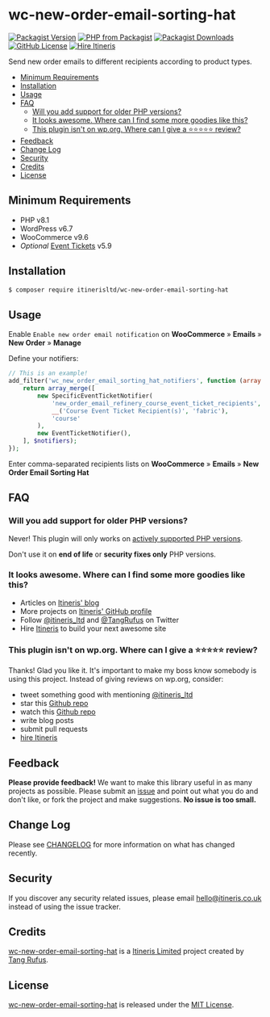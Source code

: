 # wc-new-order-email-sorting-hat

[![Packagist Version](https://img.shields.io/packagist/v/itinerisltd/wc-new-order-email-sorting-hat.svg)](https://packagist.org/packages/itinerisltd/wc-new-order-email-sorting-hat)
[![PHP from Packagist](https://img.shields.io/packagist/php-v/itinerisltd/wc-new-order-email-sorting-hat.svg)](https://packagist.org/packages/itinerisltd/wc-new-order-email-sorting-hat)
[![Packagist Downloads](https://img.shields.io/packagist/dt/itinerisltd/wc-new-order-email-sorting-hat.svg)](https://packagist.org/packages/itinerisltd/wc-new-order-email-sorting-hat)
[![GitHub License](https://img.shields.io/github/license/itinerisltd/wc-new-order-email-sorting-hat.svg)](https://github.com/ItinerisLtd/wc-new-order-email-sorting-hat/blob/master/LICENSE)
[![Hire Itineris](https://img.shields.io/badge/Hire-Itineris-ff69b4.svg)](https://www.itineris.co.uk/contact/)

Send new order emails to different recipients according to product types.

<!-- START doctoc generated TOC please keep comment here to allow auto update -->
<!-- DON'T EDIT THIS SECTION, INSTEAD RE-RUN doctoc TO UPDATE -->


- [Minimum Requirements](#minimum-requirements)
- [Installation](#installation)
- [Usage](#usage)
- [FAQ](#faq)
  - [Will you add support for older PHP versions?](#will-you-add-support-for-older-php-versions)
  - [It looks awesome. Where can I find some more goodies like this?](#it-looks-awesome-where-can-i-find-some-more-goodies-like-this)
  - [This plugin isn't on wp.org. Where can I give a ⭐️⭐️⭐️⭐️⭐️ review?](#this-plugin-isnt-on-wporg-where-can-i-give-a-%EF%B8%8F%EF%B8%8F%EF%B8%8F%EF%B8%8F%EF%B8%8F-review)
- [Feedback](#feedback)
- [Change Log](#change-log)
- [Security](#security)
- [Credits](#credits)
- [License](#license)

<!-- END doctoc generated TOC please keep comment here to allow auto update -->

## Minimum Requirements

- PHP v8.1
- WordPress v6.7
- WooCommerce v9.6
- *Optional* [Event Tickets](https://wordpress.org/plugins/event-tickets/) v5.9

## Installation

```bash
$ composer require itinerisltd/wc-new-order-email-sorting-hat
```

## Usage

Enable `Enable new order email notification` on **WooCommerce** » **Emails** » **New Order** » **Manage**

Define your notifiers: 

```php
// This is an example!
add_filter('wc_new_order_email_sorting_hat_notifiers', function (array $notifiers): array {
    return array_merge([
        new SpecificEventTicketNotifier(
            'new_order_email_refinery_course_event_ticket_recipients',
            __('Course Event Ticket Recipient(s)', 'fabric'),
            'course'
        ),
        new EventTicketNotifier(),
    ], $notifiers);
});
```

Enter comma-separated recipients lists on **WooCommerce** » **Emails** » **New Order Email Sorting Hat** 

## FAQ

### Will you add support for older PHP versions?

Never! This plugin will only works on [actively supported PHP versions](https://secure.php.net/supported-versions.php).

Don't use it on **end of life** or **security fixes only** PHP versions.

### It looks awesome. Where can I find some more goodies like this?

- Articles on [Itineris' blog](https://www.itineris.co.uk/blog/)
- More projects on [Itineris' GitHub profile](https://github.com/itinerisltd)
- Follow [@itineris_ltd](https://twitter.com/itineris_ltd) and [@TangRufus](https://twitter.com/tangrufus) on Twitter
- Hire [Itineris](https://www.itineris.co.uk/services/) to build your next awesome site

### This plugin isn't on wp.org. Where can I give a ⭐️⭐️⭐️⭐️⭐️ review?

Thanks! Glad you like it. It's important to make my boss know somebody is using this project. Instead of giving reviews on wp.org, consider:

- tweet something good with mentioning [@itineris_ltd](https://twitter.com/itineris_ltd)
- star this [Github repo](https://github.com/ItinerisLtd/wc-new-order-email-sorting-hat)
- watch this [Github repo](https://github.com/ItinerisLtd/wc-new-order-email-sorting-hat)
- write blog posts
- submit pull requests
- [hire Itineris](https://www.itineris.co.uk/services/)

## Feedback

**Please provide feedback!** We want to make this library useful in as many projects as possible.
Please submit an [issue](https://github.com/ItinerisLtd/wc-new-order-email-sorting-hat/issues/new) and point out what you do and don't like, or fork the project and make suggestions.
**No issue is too small.**

## Change Log

Please see [CHANGELOG](./CHANGELOG.md) for more information on what has changed recently.

## Security

If you discover any security related issues, please email [hello@itineris.co.uk](mailto:hello@itineris.co.uk) instead of using the issue tracker.

## Credits

[wc-new-order-email-sorting-hat](https://github.com/ItinerisLtd/wc-new-order-email-sorting-hat) is a [Itineris Limited](https://www.itineris.co.uk/) project created by [Tang Rufus](https://typist.tech).

## License

[wc-new-order-email-sorting-hat](https://github.com/ItinerisLtd/wc-new-order-email-sorting-hat) is released under the [MIT License](https://opensource.org/licenses/MIT).
